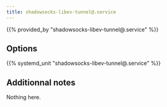 ```yaml
---
title: shadowsocks-libev-tunnel@.service
---
```


{{% provided_by "shadowsocks-libev-tunnel@.service" %}}

## Options

{{% systemd_unit "shadowsocks-libev-tunnel@.service" %}}

## Additionnal notes

Nothing here.